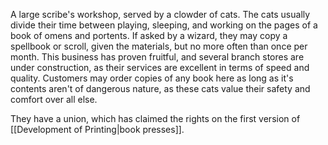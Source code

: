 
A large scribe's workshop, served by a clowder of cats. The cats usually divide their time between playing, sleeping, and working on the pages of a book of omens and portents. If asked by a wizard, they may copy a spellbook or scroll, given the materials, but no more often than once per month. 
This business has proven fruitful, and several branch stores are under construction, as their services are excellent in terms of speed and quality. 
Customers may order copies of any book here as long as it's contents aren't of dangerous nature, as these cats value their safety and comfort over all else. 

They have a union, which has claimed the rights on the first version of [[Development of Printing|book presses]].

